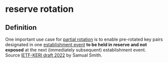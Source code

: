 # reserve rotation
## Definition
One important use case for [partial rotation](partial-rotation) is to enable pre-rotated key pairs designated in one [establishment event](establishment-event) **to be held in reserve and not exposed** at the next (immediately subsequent) establishment event.  
Source [IETF-KERI draft 2022](https://github.com/WebOfTrust/ietf-keri/blob/main/draft-ssmith-keri.md) by Samual Smith.